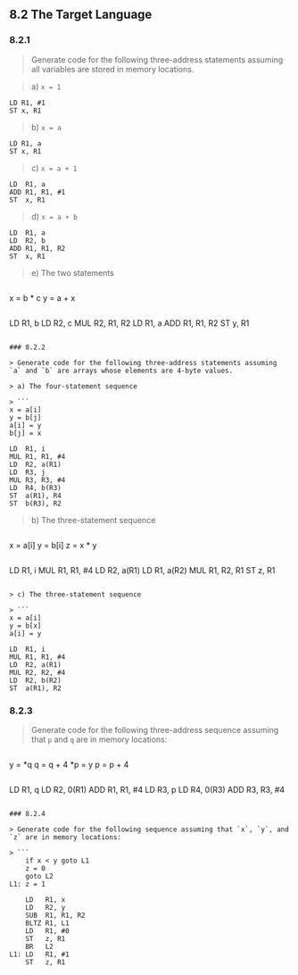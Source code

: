 ## 8.2 The Target Language

### 8.2.1

> Generate code for the following three-address statements assuming all variables are stored in memory locations.

> a) `x = 1`

```
LD R1, #1
ST x, R1
```

> b) `x = a`

```
LD R1, a
ST x, R1
```

> c) `x = a + 1`

```
LD  R1, a
ADD R1, R1, #1
ST  x, R1
```

> d) `x = a + b`

```
LD  R1, a
LD  R2, b
ADD R1, R1, R2
ST  x, R1
```

> e) The two statements

> ```
x = b * c
y = a + x
```

```
LD  R1, b
LD  R2, c
MUL R2, R1, R2
LD  R1, a
ADD R1, R1, R2
ST  y, R1
```

### 8.2.2

> Generate code for the following three-address statements assuming `a` and `b` are arrays whose elements are 4-byte values.

> a) The four-statement sequence

> ```
x = a[i]
y = b[j]
a[i] = y
b[j] = x
```

```
LD  R1, i
MUL R1, R1, #4
LD  R2, a(R1)
LD  R3, j
MUL R3, R3, #4
LD  R4, b(R3)
ST  a(R1), R4
ST  b(R3), R2
```

> b) The three-statement sequence

> ```
x = a[i]
y = b[i]
z = x * y
```

```
LD  R1, i
MUL R1, R1, #4
LD  R2, a(R1)
LD  R1, a(R2)
MUL R1, R2, R1
ST  z, R1
```

> c) The three-statement sequence

> ```
x = a[i]
y = b[x]
a[i] = y
```

```
LD  R1, i
MUL R1, R1, #4
LD  R2, a(R1)
MUL R2, R2, #4
LD  R2, b(R2)
ST  a(R1), R2
```

### 8.2.3

> Generate code for the following three-address sequence assuming that `p` and `q` are in memory locations:

> ```
y = *q
q = q + 4
*p = y
p = p + 4
```

```
LD  R1, q
LD  R2, 0(R1)
ADD R1, R1, #4
LD  R3, p
LD  R4, 0(R3)
ADD R3, R3, #4
```

### 8.2.4

> Generate code for the following sequence assuming that `x`, `y`, and `z` are in memory locations:

> ```
    if x < y goto L1
    z = 0
    goto L2
L1: z = 1
```

```
    LD   R1, x
    LD   R2, y
    SUB  R1, R1, R2
    BLTZ R1, L1
    LD   R1, #0
    ST   z, R1
    BR   L2
L1: LD   R1, #1
    ST   z, R1
```
